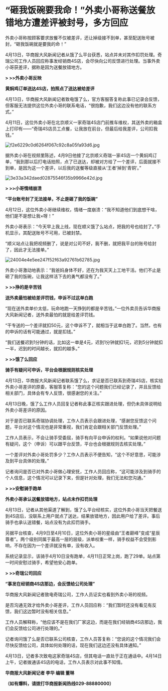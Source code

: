 # “砸我饭碗要我命！”外卖小哥称送餐放错地方遭差评被封号，多方回应

外卖小哥称按顾客要求放餐不仅被差评，还让掉级接不到单，甚至配送账号被封，“砸我饭碗就是要我的命！”

4月13日，华商报大风新闻记者从饿了么平台获悉，站点并未对其作扣罚处理。奇瑞公司工作人员回应称事发经销商4S店，会尽快向公司反馈进行处理。当事外卖小哥获差评，据称是因为送餐放错地方。

**> >>外卖小哥反映**

**黄焖鸡订单送达4S店，拍照点了送达被给差评**

4月13日，华商报大风新闻记者致电饿了么，官方客服答复称此事已记录会反馈，但客服无法提供这位外卖小哥的联系电话，“很抱歉，我们这边没有他的联系方式。”

4月11日，这位外卖小哥在北京顺义一家奇瑞4S店门前推车维权，其送外卖的箱盒上打印有——“奇瑞4S店员工点餐，让我放在前台，但最后给我差评，公司扣我钱。”

![f2e6229c0d6264f067c92c8a05fa93d6.jpg](https://raw.githubusercontent.com/qqhsx/qqnews_image/main/2024/04/14/“砸我饭碗要我命！”外卖小哥称送餐放错地方遭差评被封号，多方回应/f2e6229c0d6264f067c92c8a05fa93d6.jpg)

据外卖小哥在视频里陈述，4月9日他接了北京顺义奇瑞一家4S店一个黄焖鸡订单，“我到那以后打电话拍照，点了已送达，却被对方给了一个差评，后面就接不到单，是因为这一个差评，以后我的送餐等级直接从‘王者’掉到‘青铜’。”

![3e33a342daed02875546f35b9966e42d.jpg](https://raw.githubusercontent.com/qqhsx/qqnews_image/main/2024/04/14/“砸我饭碗要我命！”外卖小哥称送餐放错地方遭差评被封号，多方回应/3e33a342daed02875546f35b9966e42d.jpg)

**> >>小哥情绪崩溃**

**“平台账号封了无法接单，不止是砸了我的饭碗”**

4月12日，这位外卖小哥继续维权，情绪一度崩溃：“我不知道他们到底想干啥，他们是不是想让我×呀！”

外卖小哥表示：“今天早上我上线，现在顺义饿了么站点，把我的号也给封了。”手机显示，其配送账号不可用，已被封禁。

“顺义站点让我把视频删了，说是对公司不好，我不删，就把我平台的账号给封了，因此才无法接单。”

![24004e4e5ee247f52f63a92761b62785.jpg](https://raw.githubusercontent.com/qqhsx/qqnews_image/main/2024/04/14/“砸我饭碗要我命！”外卖小哥称送餐放错地方遭差评被封号，多方回应/24004e4e5ee247f52f63a92761b62785.jpg)

外卖小哥激动地表示：“我爸妈身体不好，还在为我天天上工地干活。他们不止是砸了我的饭碗，让我这样活下去的勇气都没有了。”

**> >>挣的是辛苦钱**

**送外卖最怕被给差评罚钱，申诉不过这单白跑**

“现在送外卖单价太低，玩命地跑一天挣到的都是辛苦钱。”一位外卖员告诉华商报大风新闻记者，送外卖最怕的就是给差评罚钱。

“干专送的一个差评就扣50元，这个申诉不了，就相当于这单白跑了。当然，也有的申诉的话有可能通过，就是扣钱。”

“我们送餐迟到1分钟的话，比如这一单是4元，迟到1分钟就扣1元，迟到5分钟就扣一半，迟到的时间越长，就扣的越多。”

**> >>饿了么回应**

**骑手有疑问可申诉，平台会根据规则核实处理**

4月13日，华商报大风新闻记者联系饿了么，求证是否已联系到奇瑞4S店，核实给外卖小哥差评的原委，客服答复称：“您的这个问题我们已经记录了，并且反馈给相关部门，具体会有专人反馈，很感谢您的关注。”

4月13日晚，饿了么工作人员回复记者称此事正核实跟进处理，但仍未具体说明给外卖小哥差评的原因。

对于是否已联系奇瑞协调处理，工作人员表示会跟进处理，“感谢您反馈这个问题，平台对这个情况也是非常重视，我们肯定会跟相关部门反馈处理。”

工作人员表示，不会让骑手受委屈，骑手有向平台申诉的权利。“如果说他对问题有疑问，这个（申诉）可以跟平台反馈，平台也会根据规则去核实处理。”

一个差评对外卖小哥处罚多少？工作人员表示不便告知，“这个不好意思，可能涉及到平台具体的处理。”

记者询问是否已对外卖小哥做心理安抚，工作人员回应称，“这可能涉及到骑手的个人信息，这个情况可以记录下来，但是针对处理，我们无法和您沟通。”

**> >>安慰骑手跑单**

**外卖小哥承认送餐放错地方，站点未作扣罚处理**

4月13日，记者从其他渠道了解到，饿了么平台经核实，这位外卖小哥当天把餐送到4S店后，没联系上用户就点了送达，结果放错地方，因此用户给了差评。事后骑手也承认送错餐，站点没有为此扣罚骑手。

另据平台核查，4月9日至4月10日，这位外卖小哥的星级由“王者巅峰”变成“星辰尊者”。两个级别同属于最高一层的层级，派单权重一样，骑手权益不会受到影响，不存在因为一个差评就没有单，没有收入。

系统记录显示，该骑手4月10日没有跑单，4月11日正常上岗，跑了29单。站点第一时间安慰过骑手，希望他安心跑单。

**> >>奇瑞公司回应**

**“事发在经销商4S店那边，会反馈给公司处理”**

华商报大风新闻记者致电奇瑞公司，工作人员证实也看到外卖小哥的视频。

是否沟通无效才给外卖小哥差评，工作人员回应称：“我们暂时还没有看见有反馈，我们这边暂时没有相关信息。”

工作人员解释称，“他应该不是在我们厂家这边，而是在我们经销商4S店那边，我们会反馈给公司进行处理的。”

记者询问饿了么是否已联系公司核查，工作人员答复称：“您说的这个情况我们会尽快反馈给公司，具体如何处理的话，现在我们这边还没有具体通知。”

4月13日，记者多次致电这家奇瑞4S店，但其电话一直处于正在通话中。4月14日上午，记者拨通该4S店的电话，工作人员表示对此事不知情。

**华商报大风新闻记者 李华 编辑 董琳**

**（如有爆料，请拨打华商报新闻热线029-88880000）**

